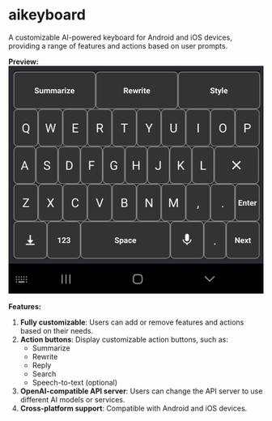 # aikeyboard
A customizable AI-powered keyboard for Android and iOS devices, providing a range of features and actions based on user prompts.

**Preview:**
![Prototype](Prototype1.jpg)

**Features:**

1. **Fully customizable**: Users can add or remove features and actions based on their needs.
2. **Action buttons**: Display customizable action buttons, such as:
	* Summarize
	* Rewrite
	* Reply
	* Search
	* Speech-to-text (optional)
3. **OpenAI-compatible API server**: Users can change the API server to use different AI models or services.
4. **Cross-platform support**: Compatible with Android and iOS devices.
